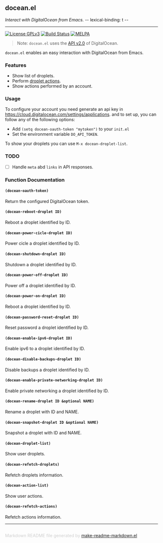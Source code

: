 ## docean.el
*Interact with DigitalOcean from Emacs. -*- lexical-binding: t -*-*

---
[![License GPLv3](https://img.shields.io/badge/license-GPL_v3-green.svg)](http://www.gnu.org/licenses/gpl-3.0.html)
[![Build Status](https://travis-ci.org/emacs-pe/docean.el.svg?branch=master)](https://travis-ci.org/emacs-pe/docean.el)
[![MELPA](http://melpa.org/packages/docean-badge.svg)](http://melpa.org/#/docean)

> Note: `docean.el` uses the [API v2.0](https://developers.digitalocean.com/v2/) of DigitalOcean.

`docean.el` enables an easy interaction with DigitalOcean from
Emacs.

### Features

 + Show list of droplets.
 + Perform [droplet actions][].
 + Show actions performed by an account.

### Usage

To configure your account you need generate an api key in
https://cloud.digitalocean.com/settings/applications.  and to set
up, you can follow any of the following options:

 + Add `(setq docean-oauth-token "mytoken")` to your `init.el`
 + Set the environment variable `DO_API_TOKEN`.

To show your droplets you can use `M-x docean-droplet-list`.

### TODO

+ [ ] Handle `meta` abd `links` in API responses.

[droplet actions]: https://developers.digitalocean.com/#droplet-actions

### Function Documentation


#### `(docean-oauth-token)`

Return the configured DigitalOcean token.

#### `(docean-reboot-droplet ID)`

Reboot a droplet identified by ID.

#### `(docean-power-cicle-droplet ID)`

Power cicle a droplet identified by ID.

#### `(docean-shutdown-droplet ID)`

Shutdown a droplet identified by ID.

#### `(docean-power-off-droplet ID)`

Power off a droplet identified by ID.

#### `(docean-power-on-droplet ID)`

Reboot a droplet identified by ID.

#### `(docean-password-reset-droplet ID)`

Reset password a droplet identified by ID.

#### `(docean-enable-ipv6-droplet ID)`

Enable ipv6 to a droplet identified by ID.

#### `(docean-disable-backups-droplet ID)`

Disable backups a droplet identified by ID.

#### `(docean-enable-private-networking-droplet ID)`

Enable private networking a droplet identified by ID.

#### `(docean-rename-droplet ID &optional NAME)`

Rename a droplet with ID and NAME.

#### `(docean-snapshot-droplet ID &optional NAME)`

Snapshot a droplet with ID and NAME.

#### `(docean-droplet-list)`

Show user droplets.

#### `(docean-refetch-droplets)`

Refetch droplets information.

#### `(docean-action-list)`

Show user actions.

#### `(docean-refetch-actions)`

Refetch actions information.

-----
<div style="padding-top:15px;color: #d0d0d0;">
Markdown README file generated by
<a href="https://github.com/mgalgs/make-readme-markdown">make-readme-markdown.el</a>
</div>

